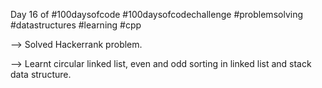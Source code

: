 Day 16 of #100daysofcode #100daysofcodechallenge #problemsolving #datastructures #learning #cpp

--> Solved Hackerrank problem.

--> Learnt circular linked list, even and odd sorting in linked list and stack data structure.
